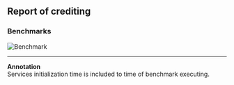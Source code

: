 ## Report of crediting
### Benchmarks

![Benchmark](https://i.imgur.com/kfgL36U.png)

<hr>

**Annotation**<br>
Services initialization time is included to time of benchmark executing.